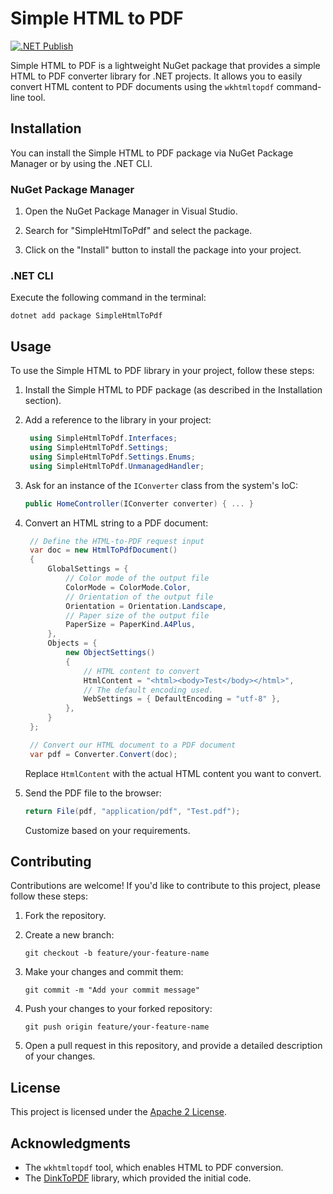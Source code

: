 # Simple HTML to PDF

[![.NET Publish](https://github.com/JaCraig/Simple-Html-To-Pdf/actions/workflows/dotnet-publish.yml/badge.svg)](https://github.com/JaCraig/Simple-Html-To-Pdf/actions/workflows/dotnet-publish.yml)

Simple HTML to PDF is a lightweight NuGet package that provides a simple HTML to PDF converter library for .NET projects. It allows you to easily convert HTML content to PDF documents using the `wkhtmltopdf` command-line tool.

## Installation

You can install the Simple HTML to PDF package via NuGet Package Manager or by using the .NET CLI.

### NuGet Package Manager

1. Open the NuGet Package Manager in Visual Studio.

2. Search for "SimpleHtmlToPdf" and select the package.

3. Click on the "Install" button to install the package into your project.

### .NET CLI

Execute the following command in the terminal:

```shell
dotnet add package SimpleHtmlToPdf
```

## Usage

To use the Simple HTML to PDF library in your project, follow these steps:

1. Install the Simple HTML to PDF package (as described in the Installation section).

2. Add a reference to the library in your project:

   ```csharp
    using SimpleHtmlToPdf.Interfaces;
    using SimpleHtmlToPdf.Settings;
    using SimpleHtmlToPdf.Settings.Enums;
    using SimpleHtmlToPdf.UnmanagedHandler;
   ```

3. Ask for an instance of the `IConverter` class from the system's IoC:

   ```csharp
   public HomeController(IConverter converter) { ... }
   ```

4. Convert an HTML string to a PDF document:

   ```csharp
    // Define the HTML-to-PDF request input
    var doc = new HtmlToPdfDocument()
    {
        GlobalSettings = {
            // Color mode of the output file
            ColorMode = ColorMode.Color,
            // Orientation of the output file
            Orientation = Orientation.Landscape,
            // Paper size of the output file
            PaperSize = PaperKind.A4Plus,
        },
        Objects = {
            new ObjectSettings()
            {
                // HTML content to convert
                HtmlContent = "<html><body>Test</body></html>",
                // The default encoding used.
                WebSettings = { DefaultEncoding = "utf-8" },
            },
        }
    };

    // Convert our HTML document to a PDF document
    var pdf = Converter.Convert(doc);
   ```

   Replace `HtmlContent` with the actual HTML content you want to convert.

5. Send the PDF file to the browser:

   ```csharp
   return File(pdf, "application/pdf", "Test.pdf");
   ```

   Customize based on your requirements.

## Contributing

Contributions are welcome! If you'd like to contribute to this project, please follow these steps:

1. Fork the repository.

2. Create a new branch:

   ```shell
   git checkout -b feature/your-feature-name
   ```

3. Make your changes and commit them:

   ```shell
   git commit -m "Add your commit message"
   ```

4. Push your changes to your forked repository:

   ```shell
   git push origin feature/your-feature-name
   ```

5. Open a pull request in this repository, and provide a detailed description of your changes.

## License

This project is licensed under the [Apache 2 License](https://github.com/JaCraig/Simple-Html-To-Pdf/blob/master/LICENSE).

## Acknowledgments

- The `wkhtmltopdf` tool, which enables HTML to PDF conversion.
- The [DinkToPDF](https://github.com/rdvojmoc/DinkToPdf) library, which provided the initial code.

